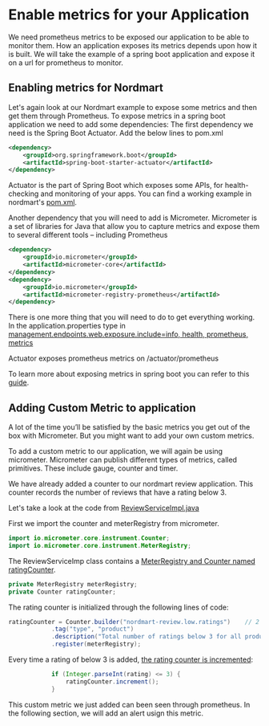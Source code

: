 # Enable metrics for your Application

We need prometheus metrics to be exposed our application to be able to monitor them. 
How an application exposes its metrics depends upon how it is built. We will take the example of a spring boot application and expose it on a url for prometheus to monitor.

## Enabling metrics for Nordmart

Let's again look at our Nordmart example to expose some metrics and then get them through Prometheus.
To expose metrics in a spring boot application we need to add some dependencies:
The first dependency we need is the Spring Boot Actuator. Add the below lines to pom.xml

```xml
<dependency>
    <groupId>org.springframework.boot</groupId>
    <artifactId>spring-boot-starter-actuator</artifactId>
</dependency>
```
Actuator is the part of Spring Boot which exposes some APIs, for health-checking and monitoring of your apps.
You can find a working example in nordmart's [pom.xml](https://github.com/stakater-lab/stakater-nordmart-review/blob/85e6a3549ee18abe63b072c23c88f6e8bbfd96bc/pom.xml#L61).

Another dependency that you will need to add is Micrometer.
Micrometer is a set of libraries for Java that allow you to capture metrics and expose them to several different tools – including Prometheus
```xml
<dependency>
    <groupId>io.micrometer</groupId>
    <artifactId>micrometer-core</artifactId>
</dependency>
<dependency>
    <groupId>io.micrometer</groupId>
    <artifactId>micrometer-registry-prometheus</artifactId>
</dependency>
```
There is one more thing that you will need to do to get everything working.
In the application.properties type in [management.endpoints.web.exposure.include=info, health, prometheus, metrics](https://github.com/stakater-lab/stakater-nordmart-review/blob/85e6a3549ee18abe63b072c23c88f6e8bbfd96bc/src/main/resources/application.properties#L12)

Actuator exposes prometheus metrics on /actuator/prometheus

To learn more about exposing metrics in spring boot you can refer to this [guide](https://docs.spring.io/spring-boot/docs/2.1.2.RELEASE/reference/html/production-ready-endpoints.html).

## Adding Custom Metric to application

A lot of the time you’ll be satisfied by the basic metrics you get out of the box with Micrometer. But you might want to add your own custom metrics.

To add a custom metric to our application, we will again be using micrometer.
Micrometer can publish different types of metrics, called primitives. These include gauge, counter and timer.

We have already added a counter to our nordmart review application. This counter records the number of reviews that have a rating below 3.

Let's take a look at the code from [ReviewServiceImpl.java](hhttps://github.com/stakater-lab/stakater-nordmart-review/blob/9c6f514c9827435a5b0196d0bd185b0778e4cfb8/src/main/java/com/stakater/nordmart/service/ReviewServiceImpl.java)

First we import the counter and meterRegistry from micrometer.
```java
import io.micrometer.core.instrument.Counter;
import io.micrometer.core.instrument.MeterRegistry;
```
The ReviewServiceImp class contains a [MeterRegistry and Counter named ratingCounter](https://github.com/stakater-lab/stakater-nordmart-review/blob/9c6f514c9827435a5b0196d0bd185b0778e4cfb8/src/main/java/com/stakater/nordmart/service/ReviewServiceImpl.java#L22).

```java
private MeterRegistry meterRegistry;
private Counter ratingCounter;
```
The rating counter is initialized through the following lines of code:
```java
ratingCounter = Counter.builder("nordmart-review.low.ratings")    // 2 - create a counter using the fluent API
            .tag("type", "product")
            .description("Total number of ratings below 3 for all product")
            .register(meterRegistry);
```

Every time a rating of below 3 is added, [the rating counter is incremented](https://github.com/stakater-lab/stakater-nordmart-review/blob/9c6f514c9827435a5b0196d0bd185b0778e4cfb8/src/main/java/com/stakater/nordmart/service/ReviewServiceImpl.java#LL94C1-L96C14):
```java
            if (Integer.parseInt(rating) <= 3) {
                ratingCounter.increment();
            }
```
This custom metric we just added can been seen through prometheus. In the following section, we will add an alert usign this metric.
